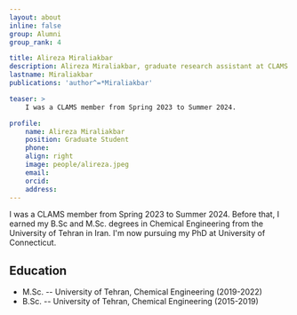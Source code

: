 ```yaml
---
layout: about
inline: false
group: Alumni
group_rank: 4

title: Alireza Miraliakbar
description: Alireza Miraliakbar, graduate research assistant at CLAMS.
lastname: Miraliakbar
publications: 'author^=*Miraliakbar'

teaser: >
    I was a CLAMS member from Spring 2023 to Summer 2024.

profile:
    name: Alireza Miraliakbar
    position: Graduate Student
    phone:
    align: right
    image: people/alireza.jpeg
    email:
    orcid:
    address:
---
```


I was a CLAMS member from Spring 2023 to Summer 2024. Before that, I earned my B.Sc and M.Sc. degrees in Chemical Engineering from the University of Tehran in Iran. I'm now pursuing my PhD at University of Connecticut.

## Education

* M.Sc. -- University of Tehran, Chemical Engineering (2019-2022)
* B.Sc. -- University of Tehran, Chemical Engineering (2015-2019)